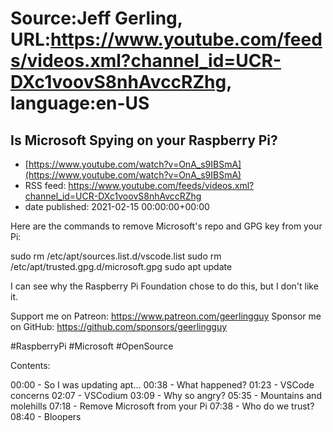 # Source:Jeff Gerling, URL:https://www.youtube.com/feeds/videos.xml?channel_id=UCR-DXc1voovS8nhAvccRZhg, language:en-US

## Is Microsoft Spying on your Raspberry Pi?
 - [https://www.youtube.com/watch?v=OnA_s9IBSmA](https://www.youtube.com/watch?v=OnA_s9IBSmA)
 - RSS feed: https://www.youtube.com/feeds/videos.xml?channel_id=UCR-DXc1voovS8nhAvccRZhg
 - date published: 2021-02-15 00:00:00+00:00

Here are the commands to remove Microsoft's repo and GPG key from your Pi:

  sudo rm /etc/apt/sources.list.d/vscode.list
  sudo rm /etc/apt/trusted.gpg.d/microsoft.gpg
  sudo apt update

I can see why the Raspberry Pi Foundation chose to do this, but I don't like it.

Support me on Patreon: https://www.patreon.com/geerlingguy
Sponsor me on GitHub: https://github.com/sponsors/geerlingguy

#RaspberryPi #Microsoft #OpenSource

Contents:

00:00 - So I was updating apt...
00:38 - What happened?
01:23 - VSCode concerns
02:07 - VSCodium
03:09 - Why so angry?
05:35 - Mountains and molehills
07:18 - Remove Microsoft from your Pi
07:38 - Who do we trust?
08:40 - Bloopers

